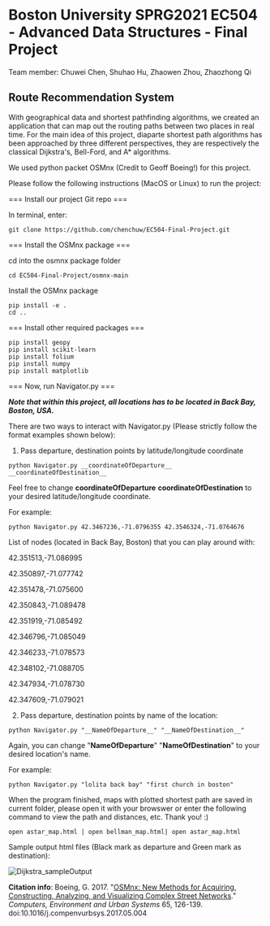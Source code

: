 # Boston University SPRG2021 EC504 - Advanced Data Structures - Final Project
Team member: Chuwei Chen, Shuhao Hu, Zhaowen Zhou, Zhaozhong Qi

## Route Recommendation System
With geographical data and shortest pathfinding algorithms, we created an application that can map out the routing paths between two places in real time. For the main idea of this project, diaparte shortest path algorithms has been approached by three different perspectives, they are respectively the classical Dijkstra's, Bell-Ford, and A* algorithms.

We used python packet OSMnx (Credit to Geoff Boeing!) for this project.

Please follow the following instructions (MacOS or Linux) to run the project:

=== Install our project Git repo ===

In terminal, enter:

```
git clone https://github.com/chenchuw/EC504-Final-Project.git
```

=== Install the OSMnx package ===

cd into the osmnx package folder

```
cd EC504-Final-Project/osmnx-main
```

Install the OSMnx package

```
pip install -e .
cd ..
```

=== Install other required packages ===
```
pip install geopy
pip install scikit-learn
pip install folium
pip install numpy
pip install matplotlib
```

=== Now, run Navigator.py ===

***Note that within this project, all locations has to be located in Back Bay, Boston, USA.***

There are two ways to interact with Navigator.py (Please strictly follow the format examples shown below):

1. Pass departure, destination points by latitude/longitude coordinate

```
python Navigator.py __coordinateOfDeparture__ __coordinateOfDestination__ 
```

Feel free to change __coordinateOfDeparture__ __coordinateOfDestination__ to your desired latitude/longitude coordinate.

For example:
```
python Navigator.py 42.3467236,-71.0796355 42.3546324,-71.0764676
```

List of nodes (located in Back Bay, Boston) that you can play around with:

42.351513,-71.086995

42.350897,-71.077742

42.351478,-71.075600	

42.350843,-71.089478	

42.351919,-71.085492	

42.346796,-71.085049	

42.346233,-71.078573	

42.348102,-71.088705

42.347934,-71.078730	

42.347609,-71.079021	

2. Pass departure, destination points by name of the location:

```
python Navigator.py "__NameOfDeparture__" "__NameOfDestination__"
```

Again, you can change "__NameOfDeparture__" "__NameOfDestination__" to your desired location's name.

For example:
```
python Navigator.py "lolita back bay" "first church in boston"
```

When the program finished, maps with plotted shortest path are saved in current folder, please open it with your browswer or enter the following command to view the path and distances, etc. Thank you! :)

```
open astar_map.html | open bellman_map.html| open astar_map.html 
```

Sample output html files (Black mark as departure and Green mark as destination):

![Dijkstra_sampleOutput](https://github.com/chenchuw/EC504-Final-Project/blob/main/OutputSample.png?raw=true)

**Citation info**: Boeing, G. 2017. "[OSMnx: New Methods for Acquiring, Constructing, Analyzing, and Visualizing Complex Street Networks](https://geoffboeing.com/publications/osmnx-complex-street-networks/)." *Computers, Environment and Urban Systems* 65, 126-139. doi:10.1016/j.compenvurbsys.2017.05.004
